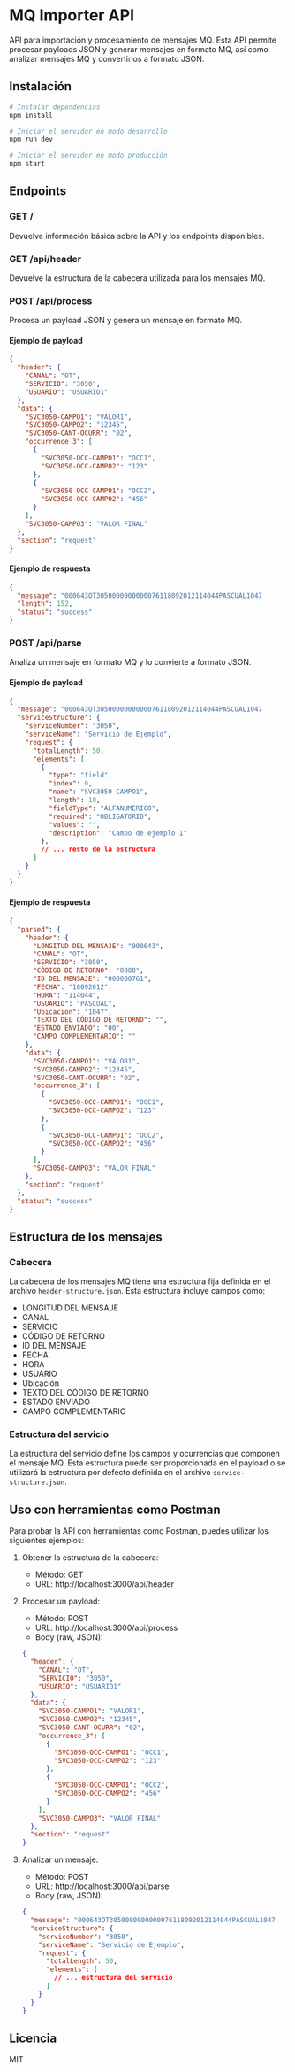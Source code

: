 # MQ Importer API

API para importación y procesamiento de mensajes MQ. Esta API permite procesar payloads JSON y generar mensajes en formato MQ, así como analizar mensajes MQ y convertirlos a formato JSON.

## Instalación

```bash
# Instalar dependencias
npm install

# Iniciar el servidor en modo desarrollo
npm run dev

# Iniciar el servidor en modo producción
npm start
```

## Endpoints

### GET /

Devuelve información básica sobre la API y los endpoints disponibles.

### GET /api/header

Devuelve la estructura de la cabecera utilizada para los mensajes MQ.

### POST /api/process

Procesa un payload JSON y genera un mensaje en formato MQ.

#### Ejemplo de payload

```json
{
  "header": {
    "CANAL": "OT",
    "SERVICIO": "3050",
    "USUARIO": "USUARIO1"
  },
  "data": {
    "SVC3050-CAMPO1": "VALOR1",
    "SVC3050-CAMPO2": "12345",
    "SVC3050-CANT-OCURR": "02",
    "occurrence_3": [
      {
        "SVC3050-OCC-CAMPO1": "OCC1",
        "SVC3050-OCC-CAMPO2": "123"
      },
      {
        "SVC3050-OCC-CAMPO1": "OCC2",
        "SVC3050-OCC-CAMPO2": "456"
      }
    ],
    "SVC3050-CAMPO3": "VALOR FINAL"
  },
  "section": "request"
}
```

#### Ejemplo de respuesta

```json
{
  "message": "000643OT3050000000000076118092012114044PASCUAL1047                                             00     VALOR1    12345020CC1 123OCC2 456VALOR FINAL     ",
  "length": 152,
  "status": "success"
}
```

### POST /api/parse

Analiza un mensaje en formato MQ y lo convierte a formato JSON.

#### Ejemplo de payload

```json
{
  "message": "000643OT3050000000000076118092012114044PASCUAL1047                                             00     VALOR1    12345020CC1 123OCC2 456VALOR FINAL     ",
  "serviceStructure": {
    "serviceNumber": "3050",
    "serviceName": "Servicio de Ejemplo",
    "request": {
      "totalLength": 50,
      "elements": [
        {
          "type": "field",
          "index": 0,
          "name": "SVC3050-CAMPO1",
          "length": 10,
          "fieldType": "ALFANUMERICO",
          "required": "OBLIGATORIO",
          "values": "",
          "description": "Campo de ejemplo 1"
        },
        // ... resto de la estructura
      ]
    }
  }
}
```

#### Ejemplo de respuesta

```json
{
  "parsed": {
    "header": {
      "LONGITUD DEL MENSAJE": "000643",
      "CANAL": "OT",
      "SERVICIO": "3050",
      "CÓDIGO DE RETORNO": "0000",
      "ID DEL MENSAJE": "000000761",
      "FECHA": "18092012",
      "HORA": "114044",
      "USUARIO": "PASCUAL",
      "Ubicación": "1047",
      "TEXTO DEL CÓDIGO DE RETORNO": "",
      "ESTADO ENVIADO": "00",
      "CAMPO COMPLEMENTARIO": ""
    },
    "data": {
      "SVC3050-CAMPO1": "VALOR1",
      "SVC3050-CAMPO2": "12345",
      "SVC3050-CANT-OCURR": "02",
      "occurrence_3": [
        {
          "SVC3050-OCC-CAMPO1": "OCC1",
          "SVC3050-OCC-CAMPO2": "123"
        },
        {
          "SVC3050-OCC-CAMPO1": "OCC2",
          "SVC3050-OCC-CAMPO2": "456"
        }
      ],
      "SVC3050-CAMPO3": "VALOR FINAL"
    },
    "section": "request"
  },
  "status": "success"
}
```

## Estructura de los mensajes

### Cabecera

La cabecera de los mensajes MQ tiene una estructura fija definida en el archivo `header-structure.json`. Esta estructura incluye campos como:

- LONGITUD DEL MENSAJE
- CANAL
- SERVICIO
- CÓDIGO DE RETORNO
- ID DEL MENSAJE
- FECHA
- HORA
- USUARIO
- Ubicación
- TEXTO DEL CÓDIGO DE RETORNO
- ESTADO ENVIADO
- CAMPO COMPLEMENTARIO

### Estructura del servicio

La estructura del servicio define los campos y ocurrencias que componen el mensaje MQ. Esta estructura puede ser proporcionada en el payload o se utilizará la estructura por defecto definida en el archivo `service-structure.json`.

## Uso con herramientas como Postman

Para probar la API con herramientas como Postman, puedes utilizar los siguientes ejemplos:

1. Obtener la estructura de la cabecera:
   - Método: GET
   - URL: http://localhost:3000/api/header

2. Procesar un payload:
   - Método: POST
   - URL: http://localhost:3000/api/process
   - Body (raw, JSON):
   ```json
   {
     "header": {
       "CANAL": "OT",
       "SERVICIO": "3050",
       "USUARIO": "USUARIO1"
     },
     "data": {
       "SVC3050-CAMPO1": "VALOR1",
       "SVC3050-CAMPO2": "12345",
       "SVC3050-CANT-OCURR": "02",
       "occurrence_3": [
         {
           "SVC3050-OCC-CAMPO1": "OCC1",
           "SVC3050-OCC-CAMPO2": "123"
         },
         {
           "SVC3050-OCC-CAMPO1": "OCC2",
           "SVC3050-OCC-CAMPO2": "456"
         }
       ],
       "SVC3050-CAMPO3": "VALOR FINAL"
     },
     "section": "request"
   }
   ```

3. Analizar un mensaje:
   - Método: POST
   - URL: http://localhost:3000/api/parse
   - Body (raw, JSON):
   ```json
   {
     "message": "000643OT3050000000000076118092012114044PASCUAL1047                                             00     VALOR1    12345020CC1 123OCC2 456VALOR FINAL     ",
     "serviceStructure": {
       "serviceNumber": "3050",
       "serviceName": "Servicio de Ejemplo",
       "request": {
         "totalLength": 50,
         "elements": [
           // ... estructura del servicio
         ]
       }
     }
   }
   ```

## Licencia

MIT
